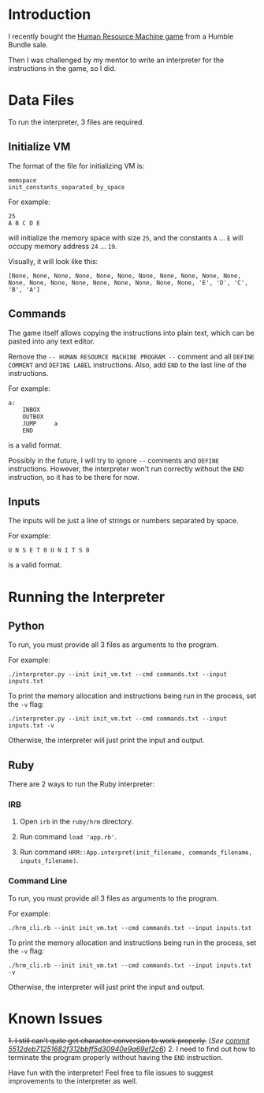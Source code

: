 # Introduction

I recently bought the [Human Resource Machine game](https://tomorrowcorporation.com/humanresourcemachine) from a Humble Bundle sale.

Then I was challenged by my mentor to write an interpreter for the instructions in the game, so I did.

# Data Files

To run the interpreter, 3 files are required.

## Initialize VM

The format of the file for initializing VM is:

```
memspace
init_constants_separated_by_space
```

For example:

```
25
A B C D E
```

will initialize the memory space with size `25`, and the constants `A` ... `E` will occupy memory address `24` ... `19`.

Visually, it will look like this:

```
[None, None, None, None, None, None, None, None, None, None, None, None, None, None, None, None, None, None, None, None, 'E', 'D', 'C', 'B', 'A']
```

## Commands

The game itself allows copying the instructions into plain text, which can be pasted into any text editor.

Remove the `-- HUMAN RESOURCE MACHINE PROGRAM --` comment and all `DEFINE COMMENT` and `DEFINE LABEL` instructions. Also, add `END` to the last line of the instructions.

For example:

```
a:
    INBOX   
    OUTBOX  
    JUMP     a
    END
```

is a valid format.

Possibly in the future, I will try to ignore `--` comments and `DEFINE` instructions. However, the interpreter won't run correctly without the `END` instruction, so it has to be there for now.

## Inputs

The inputs will be just a line of strings or numbers separated by space.

For example:

```
U N S E T 0 U N I T S 0
```

is a valid format.

# Running the Interpreter

## Python

To run, you must provide all 3 files as arguments to the program.

For example:

```
./interpreter.py --init init_vm.txt --cmd commands.txt --input inputs.txt
```

To print the memory allocation and instructions being run in the process, set the `-v` flag:

```
./interpreter.py --init init_vm.txt --cmd commands.txt --input inputs.txt -v
```

Otherwise, the interpreter will just print the input and output.

## Ruby

There are 2 ways to run the Ruby interpreter:

### IRB

1. Open `irb` in the `ruby/hrm` directory.

2. Run command `load 'app.rb'`.

3. Run command `HRM::App.interpret(init_filename, commands_filename, inputs_filename)`.

### Command Line

To run, you must provide all 3 files as arguments to the program.

For example:

```
./hrm_cli.rb --init init_vm.txt --cmd commands.txt --input inputs.txt
```

To print the memory allocation and instructions being run in the process, set the `-v` flag:

```
./hrm_cli.rb --init init_vm.txt --cmd commands.txt --input inputs.txt -v
```

Otherwise, the interpreter will just print the input and output.

# Known Issues

~~1. I still can't quite get character conversion to work properly.~~ (*See [commit 5512deb71251682f312bbff5d30940e9a69ef2c6](https://github.com/gohkhoonhiang/humanresourcemachine/commit/5512deb71251682f312bbff5d30940e9a69ef2c6)*)
2. I need to find out how to terminate the program properly without having the `END` instruction.


Have fun with the interpreter! Feel free to file issues to suggest improvements to the interpreter as well.

